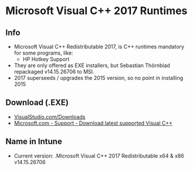 # Microsoft Visual C++ 2017 Runtimes
## Info
* Microsoft Visual C++ Redistributable 2017, is C++ runtimes mandatory for some programs, like:
	* HP Hotkey Support
* They are only offered as EXE installers, but Sebastian Thörnblad repackaged v14.15.26706 to MSI.
* 2017 superseeds / upgrades the 2015 version, so no point in installing 2015

## Download (.EXE)
* [VisualStudio.com/Downloads](https://www.visualstudio.com/downloads/)
* [Microsoft.com - Support - Download latest supported Visual C++](https://support.microsoft.com/en-us/help/2977003/the-latest-supported-visual-c-downloads)

## Name in Intune
* Current version: .Microsoft Visual C++ 2017 Redistributable x64 & x86 v14.15.26706